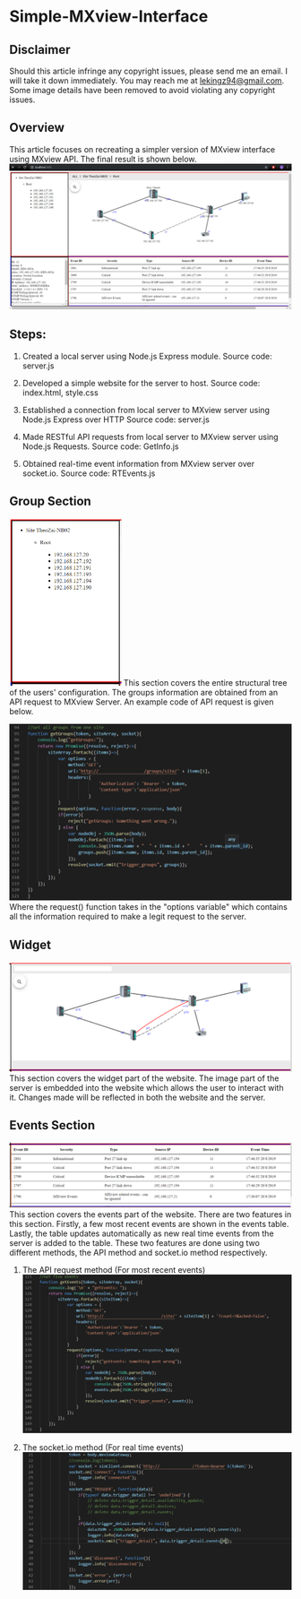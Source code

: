 # Simple-MXview-Interface

## Disclaimer 

Should this article infringe any copyright issues, please send me an email. I will take it down immediately.
You may reach me at lekingz94@gmail.com. Some image details have been removed to avoid violating any copyright issues.

## Overview
This article focuses on recreating a simpler version of MXview interface using MXview API. The final result is
shown below.
![](WebAPI-example.png)

## Steps:
1) Created a local server using Node.js Express module. 
    Source code:
      server.js
      
2) Developed a simple website for the server to host.
    Source code:
      index.html, style.css
      
3) Established a connection from local server to MXview server using Node.js Express over HTTP
    Source code:
      server.js
      
4) Made RESTful API requests from local server to MXview server using Node.js Requests.
    Source code:
      GetInfo.js
 
5) Obtained real-time event information from MXview server over socket.io.
    Source code:
      RTEvents.js
      
## Group Section
<img src="APIweb-group.png" width="200" height="300">
This section covers the entire structural tree of the users' configuration. The groups information
are obtained from an API request to MXview Server. An example code of API request is given below.

![](APIweb-group-code-1.png)
Where the request() function takes in the "options variable" which contains all the information required
to make a legit request to the server.

## Widget
![](APIweb-image-1.png)
This section covers the widget part of the website. The image part of the server is embedded into the
website which allows the user to interact with it. Changes made will be reflected in both the website and
the server.

## Events Section
![](APIweb-events.png)
This section covers the events part of the website. 
There are two features in this section. Firstly, a few most recent events are shown in the events table.
Lastly, the table updates automatically as new real time events from the server is added to the table. 
These two features are done using two different methods, the API method and socket.io method respectively.
1) The API request method (For most recent events)
![](APIweb-events-code-1.png)

2) The socket.io method (For real time events)
![](APIweb-rtevents-code-1.png)
